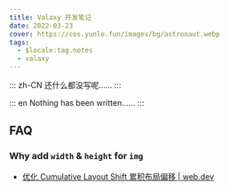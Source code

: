 ```yaml
---
title: Valaxy 开发笔记
date: 2022-03-23
cover: https://cos.yunle.fun/images/bg/astronaut.webp
tags:
  - $locale:tag.notes
  - valaxy
---
```


::: zh-CN
还什么都没写呢……
:::

::: en
Nothing has been written……
:::

<!-- more -->

## FAQ

### Why add `width` & `height` for `img`

- [优化 Cumulative Layout Shift 累积布局偏移 | web.dev](https://web.dev/optimize-cls/?utm_source=lighthouse&utm_medium=devtools#images-without-dimensions)
